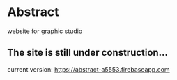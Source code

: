 # Abstract
website for graphic studio

## The site is still under construction...

current version: https://abstract-a5553.firebaseapp.com
